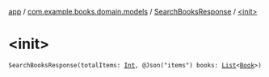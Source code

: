 [app](../../index.md) / [com.example.books.domain.models](../index.md) / [SearchBooksResponse](index.md) / [&lt;init&gt;](./-init-.md)

# &lt;init&gt;

`SearchBooksResponse(totalItems: `[`Int`](https://kotlinlang.org/api/latest/jvm/stdlib/kotlin/-int/index.html)`, @Json("items") books: `[`List`](https://kotlinlang.org/api/latest/jvm/stdlib/kotlin.collections/-list/index.html)`<`[`Book`](../-book/index.md)`>)`